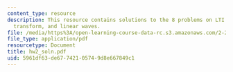 ```yaml
---
content_type: resource
description: This resource contains solutions to the 8 problems on LTI systems, Fourier
  transform, and linear waves.
file: /media/https%3A/open-learning-course-data-rc.s3.amazonaws.com/2-22-design-principles-for-ocean-vehicles-13-42-spring-2005/5961df63de67742105749d8e667849c1_hw2_soln.pdf
file_type: application/pdf
resourcetype: Document
title: hw2_soln.pdf
uid: 5961df63-de67-7421-0574-9d8e667849c1
---
```

